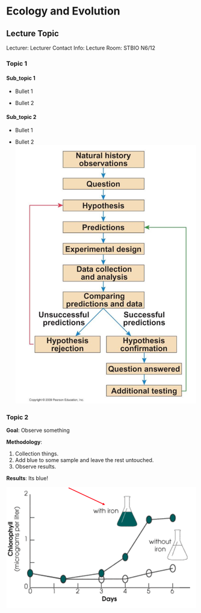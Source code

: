 # Ecology and Evolution

## Lecture Topic
Lecturer: 
Lecturer Contact Info: 
Lecture Room: STBIO N6/12

### Topic 1
#### Sub_topic 1
  * Bullet 1
  
  * Bullet 2

#### Sub_topic 2
  * Bullet 1
  
  * Bullet 2
![alt text](lecture_data/scientific_method.png "A cool image")


### Topic 2
__Goal__: Observe something

__Methodology__: 
1. Collection things.
2. Add blue to some sample and leave the rest untouched.
3. Observe results.

__Results__: Its blue!

![alt text](lecture_data/fe_experiment.png "Fe-Enrichment Experiment Results")
